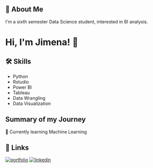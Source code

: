 
## 🚀 About Me
I'm a sixth semester Data Science student, interested in BI analysis.


# Hi, I'm Jimena! 👋


## 🛠 Skills
- Python
- Rstudio
- Power BI
- Tableau
- Data Wrangling
- Data Visualization


## Summary of my Journey

🧠 Currently learning Machine Learning




## 🔗 Links
[![portfolio](https://img.shields.io/badge/my_portfolio-000?style=for-the-badge&logo=ko-fi&logoColor=white)](https://datascienceportfol.io/jimenamr)
[![linkedin](https://img.shields.io/badge/linkedin-0A66C2?style=for-the-badge&logo=linkedin&logoColor=white)](https://www.linkedin.com/in/jimenamr)


